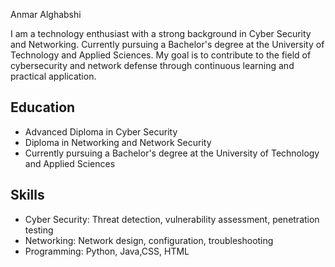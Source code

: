 Anmar Alghabshi

I am a technology enthusiast with a strong background in Cyber Security and Networking. Currently pursuing a Bachelor's degree at the University of Technology and Applied Sciences. My goal is to contribute to the field of cybersecurity and network defense through continuous learning and practical application.

## Education

- Advanced Diploma in Cyber Security
- Diploma in Networking and Network Security
- Currently pursuing a Bachelor's degree at the University of Technology and Applied Sciences

## Skills

- Cyber Security: Threat detection, vulnerability assessment, penetration testing
- Networking: Network design, configuration, troubleshooting
- Programming: Python, Java,CSS, HTML
